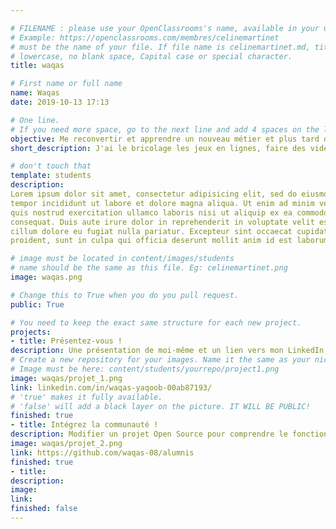 ```yaml
---

# FILENAME : please use your OpenClassrooms's name, available in your url.
# Example: https://openclassrooms.com/membres/celinemartinet
# must be the name of your file. If file name is celinemartinet.md, title is celinemartinet.
# lowercase, no blank space, Capital case or special character.
title: waqas

# First name or full name
name: Waqas
date: 2019-10-13 17:13

# One line.
# If you need more space, go to the next line and add 4 spaces on the left, as in 'description'.
objective: Me reconvertir et apprendre un nouveau métier et plus tard devenir freelance et crée mes propres applis.
short_description: J'ai le bricolage les jeux en lignes, faire des vidéo et des montages. Apprendre de nouvelles choses.

# don't touch that
template: students
description:
Lorem ipsum dolor sit amet, consectetur adipisicing elit, sed do eiusmod
tempor incididunt ut labore et dolore magna aliqua. Ut enim ad minim veniam,
quis nostrud exercitation ullamco laboris nisi ut aliquip ex ea commodo
consequat. Duis aute irure dolor in reprehenderit in voluptate velit esse
cillum dolore eu fugiat nulla pariatur. Excepteur sint occaecat cupidatat non
proident, sunt in culpa qui officia deserunt mollit anim id est laborum.

# image must be located in content/images/students
# name should be the same as this file. Eg: celinemartinet.png
image: waqas.png

# Change this to True when you do you pull request.
public: True

# You need to keep the exact same structure for each new project.
projects:
- title: Présentez-vous !
description: Une présentation de moi-même et un lien vers mon LinkedIn.
# Create a new repository for your images. Name it the same as your nickname and profile picture.
# Image must be here: content/students/yourrepo/project1.png
image: waqas/projet_1.png
link: linkedin.com/in/waqas-yaqoob-00ab87193/ 
# 'true' makes it fully available.
# 'false' will add a black layer on the picture. IT WILL BE PUBLIC!
finished: true
- title: Intégrez la communauté !
description: Modifier un projet Open Source pour comprendre le fonctionnement de Git, de Github et des pull requests. 
image: waqas/projet_2.png
link: https://github.com/waqas-08/alumnis
finished: true
- title: 
description:
image: 
link: 
finished: false
---
```

